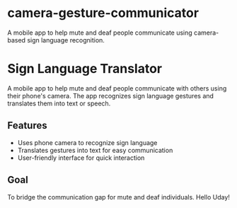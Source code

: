 # camera-gesture-communicator
A mobile app to help mute and deaf people communicate using camera-based sign language recognition.
# Sign Language Translator

A mobile app to help mute and deaf people communicate with others using their phone's camera. The app recognizes sign language gestures and translates them into text or speech.

## Features
- Uses phone camera to recognize sign language
- Translates gestures into text for easy communication
- User-friendly interface for quick interaction

## Goal
To bridge the communication gap for mute and deaf individuals.
Hello Uday!
